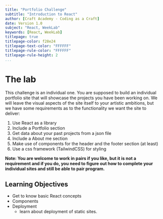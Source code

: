 ```yaml
---
title: "Portfolio Challenge"
subtitle: "Introduction to React"
author: [Craft Academy - Coding as a Craft]
date: Version 1.0
subject: "React, WeekLab"
keywords: [React, WeekLab]
titlepage: true
titlepage-color: f28e24
titlepage-text-color: "FFFFFF"
titlepage-rule-color: "FFFFFF"
titlepage-rule-height: 2
...
```


# The lab

This challenge is an individual one. You are supposed to build an individual portfolio site that will showcase the projects you have been working on. We will leave the visual aspects of the site itself to your artistic ambitions, but we have some requirements as to the functionality we want the site to deliver:

1. Use React as a library
2. Include a Portfolio section
3. Get data about your past projects from a json file
4. Include a About me section
5. Make use of components for the header and the footer section (at least)
6. Use a css framework (TailwindCSS) for styling

**Note: You are welcome to work in pairs if you like, but it is not a requirement and if you do, you need to figure out how to complete your individual sites and still be able to pair program.**

## Learning Objectives

* Get to know basic React concepts
* Components
* Deployment
  - learn about deployment of static sites.

